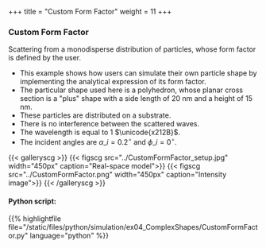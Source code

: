 +++
title = "Custom Form Factor"
weight = 11
+++

### Custom Form Factor

Scattering from a monodisperse distribution of particles, whose form factor is defined by the user.

* This example shows how users can simulate their own particle shape by implementing the analytical expression of its form factor.
* The particular shape used here is a polyhedron, whose planar cross section is a "plus" shape with a side length of $20$ nm and a height of $15$ nm.
* These particles are distributed on a substrate.
* There is no interference between the scattered waves.
* The wavelength is equal to $1$ $\unicode{x212B}$.
* The incident angles are $\alpha\_i = 0.2 ^{\circ}$ and $\phi\_i = 0^{\circ}$.


{{< galleryscg >}}
{{< figscg src="../CustomFormFactor_setup.jpg" width="450px" caption="Real-space model">}}
{{< figscg src="../CustomFormFactor.png" width="450px" caption="Intensity image">}}
{{< /galleryscg >}}

#### Python script:
{{% highlightfile file="/static/files/python/simulation/ex04_ComplexShapes/CustomFormFactor.py" language="python" %}}

